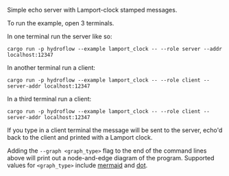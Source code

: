 Simple echo server with Lamport-clock stamped messages.

To run the example, open 3 terminals.

In one terminal run the server like so:
```
cargo run -p hydroflow --example lamport_clock -- --role server --addr localhost:12347
```

In another terminal run a client:
```
cargo run -p hydroflow --example lamport_clock -- --role client --server-addr localhost:12347
```

In a third terminal run a client:
```
cargo run -p hydroflow --example lamport_clock -- --role client --server-addr localhost:12347
```

If you type in a client terminal the message will be sent to the server, echo'd back to the client and printed with a Lamport clock.

Adding the `--graph <graph_type>` flag to the end of the command lines above will print out a node-and-edge diagram of the program. Supported values for `<graph_type>` include [mermaid](https://mermaid-js.github.io/) and [dot](https://graphviz.org/doc/info/lang.html).
